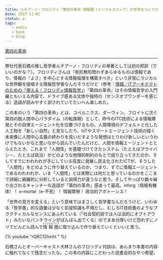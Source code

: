 ```yaml
---
title: ルチアーノ・フロリディ『第四の革命 情報圏（インフォスフィア）が世界をつくりかえる』を読んだ
date: 2017-11-02
status: p
tags:
   - media
   - book
   - blog
---
```


[第四の革命](http://www.shin-yo-sha.co.jp/mokuroku/books/978-4-7885-1522-2.htm)

---

弊社代表石橋の推し哲学者ルチアーノ・フロリディの単著としては初の邦訳（でいいのかな？）。フロリディさんは「有形無形問わずあらゆるものは情報であり、情報の『よさ』を中心とする情報倫理を構築すべき」という非常にラジカルな世界観を提唱する情報哲学者なんだそうだけど（参考：[情報／ITアーキテクトのための「使える！フロリディ情報哲学」](https://ja.ishibashihideto.net/activity/2013/08/22/luciano-floridi-study-2013-08-20.html)）『第四の革命』はその情報哲学の入門編ともいえる内容で、ドライブ感ある文体や独特の（センスオブワンダーを感じる）造語が読みやすく訳されていてたいへん楽しめた。

この本のいう「第四の革命」とは、コペルニクス、ダーウィン、フロイトに次ぐ第四の脱人間中心パラダイム（の転換期）として、昨今のITC技術による情報爆発とその自律エージェント化を位置づけるもの。人間環境のデフォルトと化した人工物を「新しい自然」と見なしたり、IoTやスマートエージェント技術の描く未来像に人間中心主義の終わりを見いだすような発想はとりわけ新しいというわけでもないかなと思いながら読んでいたんだけど、人間を情報エージェントととらえたとき、これまで「人間性」を基礎づけてきたシステム（たとえばプライバシー、たとえば政治）がどのような物理的制約のもとで成り立ってきたのか、そしてすでにわれわれが手にしている高度に発展し民主化されたICTが、そうした「人間性」をどのように作り替えているのか、つまり、すでに情報エージェントであるわれわれが、いま「人間性」とは実際には何だと思っているのかをここまで詳細に網羅的に分析していると説得力が違うなと思う。そしてやっぱり数々繰り出されるキャッチーな造語が「第四の革命」感あって最高。inforg（情報有機体）！ e-mortal（e-不死）！ 情報摩擦！ 政治的アポトーシス！

「世界の見方を変える」という意味ではまさしく哲学書なんだろうけど、いわゆる「哲学書」的な語彙は少なく前提知識も不用だし、むしろIT技術書のようなプラクティカルなセンスにあふれている（「社会契約説では人は法的にオプトアウト」みたいなパンチラインがぼんぼん出てくる）のでまあ分厚いけど恐れずにノリでどんどん読んで<ruby>情報圏<rt>インフォスフィア</rt></ruby>に取り込んで作り替えていくといいと思う。

{% youtube "rQKC12hxihI " %}

石橋さんとオーバーキャスト大林さんのフロリディ対談は、あんまり本書の内容に触れてなくて残念だったな。この本の内容にこだわった読書会的なやつ希望。
